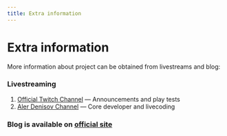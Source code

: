 ```yaml
---
title: Extra information
---
```


# Extra information
More information about project can be obtained from livestreams and blog:

### Livestreaming
1. [Official Twitch Channel](https://twitch.tv/aofg) — Announcements and play tests
2. [Aler Denisov Channel](https://twitch.tv/alerdenisov) — Core developer and livecoding

### Blog is available on [official site](https://aofg.io/blog)
